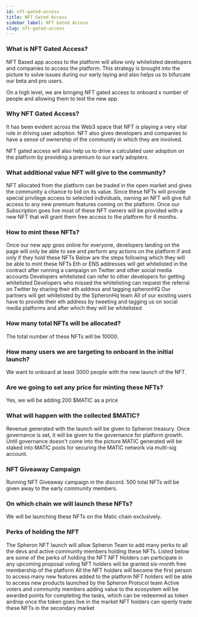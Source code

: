 ```yaml
---
id: nft-gated-access
title: NFT Gated Access
sidebar_label: NFT Gated Access
slug: nft-gated-access
---
```


### What is NFT Gated Access?

NFT Based app access to the platform will allow only whitelisted developers and companies to access the platform. This strategy is brought into the picture to solve issues during our early laying and also helps us to bifurcate our beta and pro users.

On a high level, we are bringing NFT gated access to onboard x number of people and allowing them to test the new app.

### Why NFT Gated Access?

It has been evident across the Web3 space that NFT is playing a very vital role in driving user adoption. NFT also gives developers and companies to have a sense of ownership of the community in which they are involved.

NFT gated access will also help us to drive a calculated user adoption on the platform by providing a premium to our early adopters.

### What additional value NFT will give to the community?

NFT allocated from the platform can be traded in the open market and gives the community a chance to bid on its value. Since these NFTs will provide special privilege access to selected individuals, owning an NFT will give full access to any new premium features coming on the platform.
Once our Subscription goes live most of these NFT owners will be provided with a new NFT that will grant them free access to the platform for 6 months.

### How to mint these NFTs?

Once our new app goes online for everyone, developers landing on the page will only be able to see and perform any actions on the platform if and only if they hold these NFTs
Below are the steps following which they will be able to mint these NFTs
Eth or ENS addresses will get whitelisted in the contract after running a campaign on Twitter and other social media accounts
Developers whitelisted can refer to other developers for getting whitelisted
Developers who missed the whitelisting can request the referral on Twitter by sharing their eth address and tagging spheronHQ
Our partners will get whitelisted by the SpheronHq team
All of our existing users have to provide their eth address by tweeting and tagging us on social media platforms and after which they will be whitelisted

### How many total NFTs will be allocated?

The total number of these NFTs will be 10000.

### How many users we are targeting to onboard in the initial launch?

We want to onboard at least 3000 people with the new launch of the NFT.

### Are we going to set any price for minting these NFTs?

Yes, we will be adding 200 $MATIC as a price

### What will happen with the collected $MATIC?

Revenue generated with the launch will be given to Spheron treasury. Once governance is set, it will be given to the governance for platform growth. Until governance doesn't come into the picture MATIC generated will be staked into MATIC pools for securing the MATIC network via multi-sig account.

### NFT Giveaway Campaign

Running NFT Giveaway campaign in the discord. 500 total NFTs will be given away to the early community members.

### On which chain we will launch these NFTs?

We will be launching these NFTs on the Matic chain exclusively.

### Perks of holding the NFT

The Spheron NFT launch will allow Spheron Team to add many perks to all the devs and active community members holding these NFTs.
Listed below are some of the perks of holding the NFT
NFT Holders can participate in any upcoming proposal voting
NFT holders will be granted six-month free membership of the platform
All the NFT holders will become the first person to access many new features added to the platform
NFT holders will be able to access new products launched by the Spheron Protocol team
Active voters and community members adding value to the ecosystem will be awarded points for completing the tasks, which can be redeemed as token airdrop once the token goes live in the market
NFT holders can openly trade these NFTs in the secondary market
